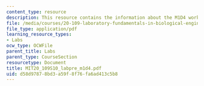 ```yaml
---
content_type: resource
description: This resource contains the information about the M1D4 workflow.
file: /media/courses/20-109-laboratory-fundamentals-in-biological-engineering-spring-2010/d58d97878bd3a59f8f76fa6ad413c5b8_MIT20_109S10_labpre_m1d4.pdf
file_type: application/pdf
learning_resource_types:
- Labs
ocw_type: OCWFile
parent_title: Labs
parent_type: CourseSection
resourcetype: Document
title: MIT20_109S10_labpre_m1d4.pdf
uid: d58d9787-8bd3-a59f-8f76-fa6ad413c5b8
---
```

